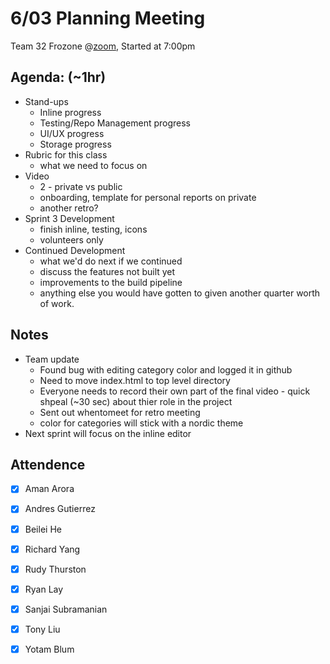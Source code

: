 # 6/03 Planning Meeting

Team 32 Frozone
@[zoom](https://ucsd.zoom.us/j/96599645461r), Started at 7:00pm 

## Agenda: (~1hr)
- Stand-ups
    - Inline progress
    - Testing/Repo Management progress
    - UI/UX progress
    - Storage progress
- Rubric for this class
    - what we need to focus on
- Video
    - 2 - private vs public
    - onboarding, template for personal reports on private  
    - another retro?
- Sprint 3 Development
    - finish inline, testing, icons
    - volunteers only
- Continued Development
    - what we'd do next if we continued
    - discuss the features not built yet
    - improvements to the build pipeline
    - anything else you would have gotten to given another quarter worth of work.


## Notes
- Team update
    -    Found bug with editing category color and logged it in github
    -    Need to move index.html to top level directory
    -    Everyone needs to record their own part of the final video
        - quick shpeal (~30 sec) about thier role in the project   
    -   Sent out whentomeet for retro meeting 
    -   color for categories will stick with a nordic theme
- Next sprint will focus on the inline editor


## Attendence
 - [X] Aman Arora
 - [X] Andres Gutierrez
 - [X] Beilei He
 - [X] Richard Yang
 - [X] Rudy Thurston
 - [X] Ryan Lay
 - [X] Sanjai Subramanian
 - [X] Tony Liu
 - [X] Yotam Blum

